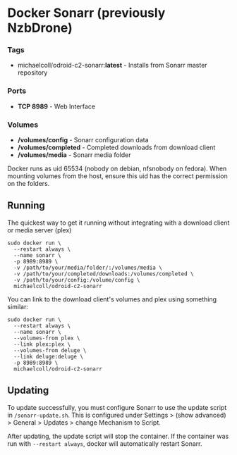 # Docker Sonarr (previously NzbDrone)

### Tags
- michaelcoll/odroid-c2-sonarr:**latest** - Installs from Sonarr master repository

### Ports
- **TCP 8989** - Web Interface

### Volumes
- **/volumes/config** - Sonarr configuration data
- **/volumes/completed** - Completed downloads from download client
- **/volumes/media** - Sonarr media folder

Docker runs as uid 65534 (nobody on debian, nfsnobody on fedora). When mounting volumes from the host, ensure this uid has the correct permission on the folders.

## Running

The quickest way to get it running without integrating with a download client or media server (plex)
```
sudo docker run \
  --restart always \
  --name sonarr \
  -p 8989:8989 \
  -v /path/to/your/media/folder/:/volumes/media \
  -v /path/to/your/completed/downloads:/volumes/completed \
  -v /path/to/your/config:/volume/config \
  michaelcoll/odroid-c2-sonarr 
```

You can link to the download client's volumes and plex using something similar:
```
sudo docker run \
  --restart always \
  --name sonarr \
  --volumes-from plex \
  --link plex:plex \
  --volumes-from deluge \
  --link deluge:deluge \
  -p 8989:8989 \
  michaelcoll/odroid-c2-sonarr
```

## Updating

To update successfully, you must configure Sonarr to use the update script in ``/sonarr-update.sh``. This is configured under Settings > (show advanced) > General > Updates > change Mechanism to Script.

After updating, the update script will stop the container. If the container was run with `--restart always`, docker will automatically restart Sonarr.
